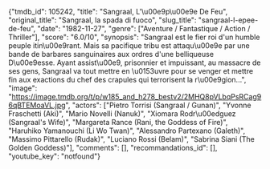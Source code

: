 {"tmdb_id": 105242, "title": "Sangraal, L'\u00e9p\u00e9e De Feu", "original_title": "Sangraal, la spada di fuoco", "slug_title": "sangraal-l-epee-de-feu", "date": "1982-11-27", "genre": ["Aventure / Fantastique / Action / Thriller"], "score": "6.0/10", "synopsis": "Sangraal est le fier roi d'un humble peuple itin\u00e9rant. Mais sa pacifique tribu est attaqu\u00e9e par une bande de barbares sanguinaires aux ordres d'une belliqueuse D\u00e9esse. Ayant assist\u00e9, prisonnier et impuissant, au massacre de ses gens, Sangraal va tout mettre en \u0153uvre pour se venger et mettre fin aux exactions du chef des crapules qui terrorisent la r\u00e9gion...", "image": "https://image.tmdb.org/t/p/w185_and_h278_bestv2/2MHQ8pVLbqPsRCag96qBTEMoaVL.jpg", "actors": ["Pietro Torrisi (Sangraal / Gunan)", "Yvonne Fraschetti (Aki)", "Mario Novelli (Nanuk)", "Xiomara Rodr\u00edguez (Sangraal's Wife)", "Margareta Rance (Rani, the Goddess of Fire)", "Haruhiko Yamanouchi (Li Wo Twan)", "Alessandro Partexano (Galeth)", "Massimo Pittarello (Rudak)", "Luciano Rossi (Belam)", "Sabrina Siani (The Golden Goddess)"], "comments": [], "recommandations_id": [], "youtube_key": "notfound"}